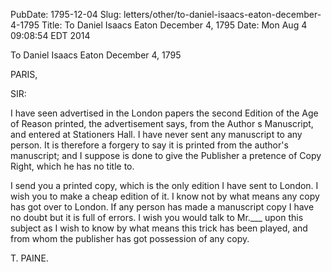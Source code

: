 PubDate: 1795-12-04
Slug: letters/other/to-daniel-isaacs-eaton-december-4-1795
Title: To Daniel Isaacs Eaton  December 4, 1795
Date: Mon Aug  4 09:08:54 EDT 2014

   To Daniel Isaacs Eaton  December 4, 1795

   PARIS,

   SIR:

   I have seen advertised in the London papers the second Edition of the Age
   of Reason printed, the advertisement says, from the Author s Manuscript,
   and entered at Stationers Hall. I have never sent any manuscript to any
   person. It is therefore a forgery to say it is printed from the author's
   manuscript; and I suppose is done to give the Publisher a pretence of Copy
   Right, which he has no title to.

   I send you a printed copy, which is the only edition I have sent to
   London. I wish you to make a cheap edition of it. I know not by what means
   any copy has got over to London. If any person has made a manuscript copy
   I have no doubt but it is full of errors. I wish you would talk to Mr.___
   upon this subject as I wish to know by what means this trick has been
   played, and from whom the publisher has got possession of any copy.

   T. PAINE.



